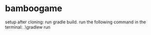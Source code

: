# bamboogame

setup after cloning:
  run gradle build.
  run the following command in the terminal: .\gradlew run
